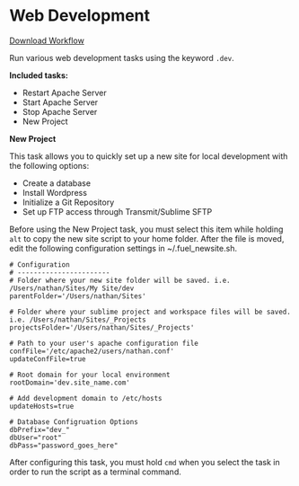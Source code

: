 Web Development
================

[Download Workflow](https://github.com/fuelingtheweb/alfred-workflows/blob/master/web-development/Web%20Development.alfredworkflow?raw=true)

Run various web development tasks using the keyword `.dev`.

**Included tasks:**

- Restart Apache Server
- Start Apache Server
- Stop Apache Server
- New Project

**New Project**

This task allows you to quickly set up a new site for local development with the following options:

- Create a database
- Install Wordpress
- Initialize a Git Repository
- Set up FTP access through Transmit/Sublime SFTP

Before using the New Project task, you must select this item while holding `alt` to copy the new site script to your home folder. After the file is moved, edit the following configuration settings in ~/.fuel_newsite.sh.

	# Configuration
	# -----------------------
	# Folder where your new site folder will be saved. i.e. /Users/nathan/Sites/My Site/dev
	parentFolder='/Users/nathan/Sites'

	# Folder where your sublime project and workspace files will be saved. i.e. /Users/nathan/Sites/_Projects
	projectsFolder='/Users/nathan/Sites/_Projects'

	# Path to your user's apache configuration file
	confFile='/etc/apache2/users/nathan.conf'
	updateConfFile=true

	# Root domain for your local environment
	rootDomain='dev.site_name.com'

	# Add development domain to /etc/hosts
	updateHosts=true

	# Database Configruation Options
	dbPrefix="dev_"
	dbUser="root"
	dbPass="password_goes_here"

After configuring this task, you must hold `cmd` when you select the task in order to run the script as a terminal command.
